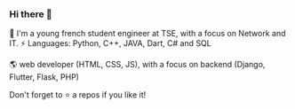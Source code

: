 ### Hi there 👋



<!--
**Cazeho/Cazeho** is a ✨ _special_ ✨ repository because its `README.md` (this file) appears on your GitHub profile.

Here are some ideas to get you started:

- 🔭 I’m currently working on ...
- 🌱 I’m currently learning ...
- 👯 I’m looking to collaborate on ...
- 🤔 I’m looking for help with ...
- 💬 Ask me about ...
- 📫 How to reach me: ...
- 😄 Pronouns: ...
- ⚡ Fun fact: ...
-->
💬 I'm a young french student engineer at TSE, with a focus on Network and IT.
⚡ Languages: Python, C++, JAVA, Dart, C# and SQL

🌎 web developer (HTML, CSS, JS), with a focus on backend (Django, Flutter, Flask, PHP)

Don't forget to ⭐ a repos if you like it!
